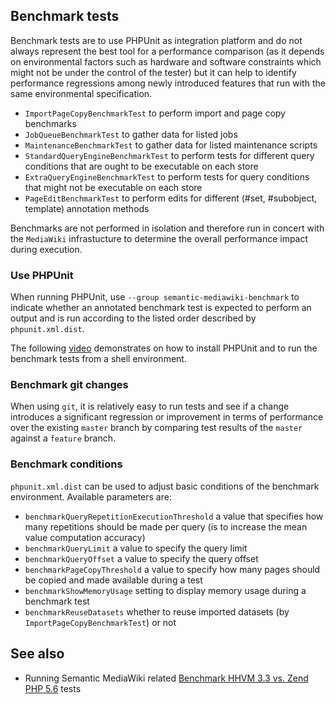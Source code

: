 ## Benchmark tests

Benchmark tests are to use PHPUnit as integration platform and do not always represent the best tool for a performance comparison (as it depends on environmental factors such as hardware and software constraints which might not be under the control of the tester) but it can help to identify performance regressions among newly introduced features that run with the same environmental specification.

- `ImportPageCopyBenchmarkTest` to perform import and page copy benchmarks
- `JobQueueBenchmarkTest` to gather data for listed jobs
- `MaintenanceBenchmarkTest` to gather data for listed maintenance scripts
- `StandardQueryEngineBenchmarkTest` to perform tests for different query conditions that are ought to be executable on each store
- `ExtraQueryEngineBenchmarkTest` to perform tests for query conditions that might not be executable on each store
- `PageEditBenchmarkTest` to perform edits for different (#set, #subobject, template) annotation methods

Benchmarks are not performed in isolation and therefore run in concert with the `MediaWiki` infrastucture to determine the overall performance impact during execution.

### Use PHPUnit

When running PHPUnit, use `--group semantic-mediawiki-benchmark` to indicate whether an annotated benchmark test is expected to perform an output and is run according to the listed order described by `phpunit.xml.dist`.

The following [video][video] demonstrates on how to install PHPUnit and to run the benchmark tests from a shell environment.

### Benchmark git changes

When using `git`, it is relatively easy to run tests and see if a change introduces a significant regression or improvement in terms of performance over the existing `master` branch by comparing test results of the `master` against a `feature` branch.

### Benchmark conditions

`phpunit.xml.dist` can be used to adjust basic conditions of the benchmark environment. Available parameters are:

- `benchmarkQueryRepetitionExecutionThreshold` a value that specifies how many repetitions should be made per query (is to increase the mean value computation accuracy)
- `benchmarkQueryLimit` a value to specify the query limit
- `benchmarkQueryOffset` a value to specify the query offset
- `benchmarkPageCopyThreshold` a value to specify how many pages should be copied and made available during a test
- `benchmarkShowMemoryUsage` setting to display memory usage during a benchmark test
- `benchmarkReuseDatasets` whether to reuse imported datasets (by `ImportPageCopyBenchmarkTest`) or not

## See also
- Running Semantic MediaWiki related [Benchmark HHVM 3.3 vs. Zend PHP 5.6](https://github.com/SemanticMediaWiki/SemanticMediaWiki/issues/513) tests

[video]: https://vimeo.com/108833255
